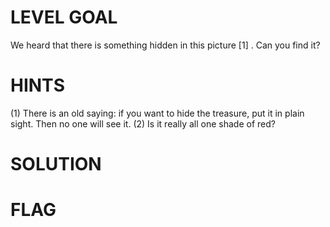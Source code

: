 # LEVEL GOAL

We heard that there is something hidden in this picture [1] . Can you find it?

# HINTS

(1) There is an old saying: if you want to hide the treasure, put it in plain sight. Then no one will see it. (2) Is it really all one shade of red?

# SOLUTION


# FLAG
